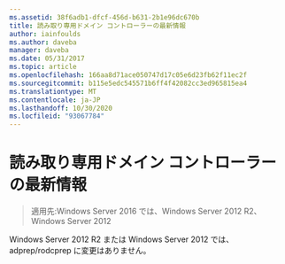 ```yaml
---
ms.assetid: 38f6adb1-dfcf-456d-b631-2b1e96dc670b
title: 読み取り専用ドメイン コントローラーの最新情報
author: iainfoulds
ms.author: daveba
manager: daveba
ms.date: 05/31/2017
ms.topic: article
ms.openlocfilehash: 166aa8d71ace050747d17c05e6d23fb62f11ec2f
ms.sourcegitcommit: b115e5edc545571b6ff4f42082cc3ed965815ea4
ms.translationtype: MT
ms.contentlocale: ja-JP
ms.lasthandoff: 10/30/2020
ms.locfileid: "93067784"
---
```

# <a name="read-only-domain-controller-updates"></a>読み取り専用ドメイン コントローラーの最新情報

>適用先:Windows Server 2016 では、Windows Server 2012 R2、Windows Server 2012

Windows Server 2012 R2 または Windows Server 2012 では、adprep/rodcprep に変更はありません。

